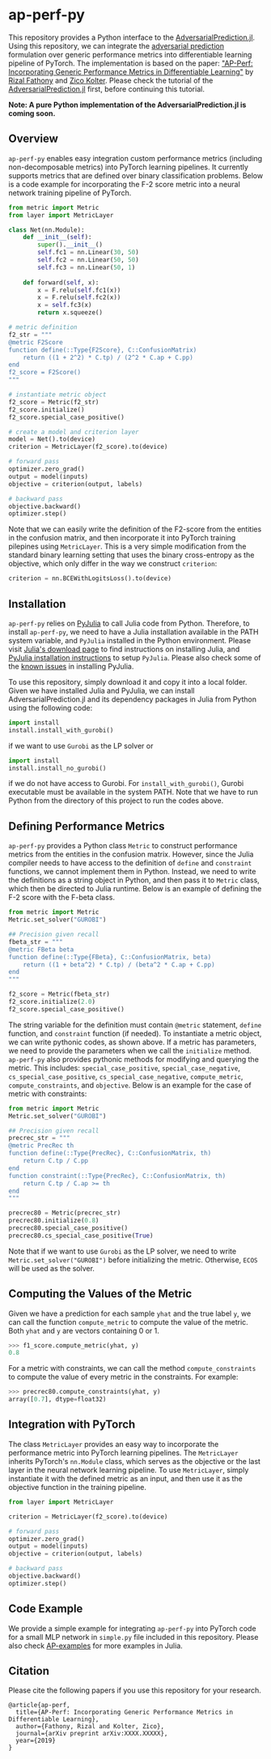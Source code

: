 # ap-perf-py

This repository provides a Python interface to the [AdversarialPrediction.jl](https://github.com/rizalzaf/AdversarialPrediction.jl). Using this repository, we can integrate the [adversarial prediction]() formulation over generic performance metrics into differentiable learning pipeline of PyTorch. The implementation is based on the paper: ["AP-Perf: Incorporating Generic Performance Metrics in Differentiable Learning"]() by [Rizal Fathony](http://rizal.fathony.com) and [Zico Kolter](http://zicokolter.com). 
Please check the tutorial of the [AdversarialPrediction.jl](https://github.com/rizalzaf/AdversarialPrediction.jl) first, before continuing this tutorial.

**Note: A pure Python implementation of the AdversarialPrediction.jl is coming soon.**

## Overview

`ap-perf-py` enables easy integration custom performance metrics (including non-decomposable metrics) into  PyTorch learning pipelines. It currently supports metrics that are defined over binary classification problems.
Below is a code example for incorporating the F-2 score metric into a neural network training pipeline of PyTorch. 

```python
from metric import Metric
from layer import MetricLayer

class Net(nn.Module):
    def __init__(self):
        super().__init__()
        self.fc1 = nn.Linear(30, 50)
        self.fc2 = nn.Linear(50, 50)
        self.fc3 = nn.Linear(50, 1)
        
    def forward(self, x):
        x = F.relu(self.fc1(x))
        x = F.relu(self.fc2(x))
        x = self.fc3(x)
        return x.squeeze() 

# metric definition
f2_str = """ 
@metric F2Score
function define(::Type{F2Score}, C::ConfusionMatrix)
    return ((1 + 2^2) * C.tp) / (2^2 * C.ap + C.pp)  
end   
f2_score = F2Score() 
"""

# instantiate metric object
f2_score = Metric(f2_str)
f2_score.initialize()
f2_score.special_case_positive()

# create a model and criterion layer
model = Net().to(device)
criterion = MetricLayer(f2_score).to(device)

# forward pass
optimizer.zero_grad()
output = model(inputs)
objective = criterion(output, labels)

# backward pass
objective.backward()
optimizer.step()
```

Note that we can easily write the definition of the F2-score from the entities in the confusion matrix, and then incorporate it into PyTorch training pilepines using `MetricLayer`. This is a very simple modification from the standard binary learning setting that uses the binary cross-entropy as the objective, which only differ in the way we construct `criterion`:
```python
criterion = nn.BCEWithLogitsLoss().to(device)
```

## Installation

`ap-perf-py` relies on [PyJulia](https://pyjulia.readthedocs.io/en/latest/) to call Julia code from Python. Therefore, to install `ap-perf-py`, we need to have a Julia installation available in the PATH system variable, and `PyJulia` installed in the Python environment. Please visit [Julia's download page](https://julialang.org/downloads/) to find instructions on installing Julia, and [PyJulia installation instructions](https://pyjulia.readthedocs.io/en/latest/installation.html) to setup `PyJulia`. Please also check some of the [known issues](https://pyjulia.readthedocs.io/en/latest/troubleshooting.html) in installing PyJulia.

To use this repository, simply download it and copy it into a local folder. Given we have installed Julia and PyJulia, we can install AdversarialPrediction.jl and its dependency packages in Julia from Python using the following code:
```python
import install
install.install_with_gurobi()
```
if we want to use `Gurobi` as the LP solver or
```python
import install
install.install_no_gurobi()
```
if we do not have access to Gurobi. For `install_with_gurobi()`, Gurobi executable must be available in the system PATH.
Note that we have to run Python from the directory of this project to run the codes above. 


## Defining Performance Metrics

`ap-perf-py` provides a Python class `Metric` to construct performance metrics from the entities in the confusion matrix. However, since the Julia compiler needs to have access to the definition of `define` and `constraint` functions, we cannot implement them in Python. Instead, we need to write the definitions as a string object in Python, and then pass it to `Metric` class, which then be directed to Julia runtime. 
Below is an example of defining the F-2 score with the F-beta class.  

```python
from metric import Metric
Metric.set_solver("GUROBI")

## Precision given recall
fbeta_str = """ 
@metric FBeta beta
function define(::Type{FBeta}, C::ConfusionMatrix, beta)
    return ((1 + beta^2) * C.tp) / (beta^2 * C.ap + C.pp)  
end   
"""

f2_score = Metric(fbeta_str)
f2_score.initialize(2.0)
f2_score.special_case_positive()
```

The string variable for the definition must contain `@metric` statement, `define` function, and `constraint` function (if needed). 
To instantiate a metric object, we can write pythonic codes, as shown above. If a metric has parameters, we need to provide the parameters when we call the `initialize` method.
`ap-perf-py` also provides pythonic methods for modifying and querying the metric. This includes: `special_case_positive`, `special_case_negative`, `cs_special_case_positive`, `cs_special_case_negative`, `compute_metric`, `compute_constraints`, and `objective`.
Below is an example for the case of metric with constraints:
```python
from metric import Metric
Metric.set_solver("GUROBI")

## Precision given recall
precrec_str = """
@metric PrecRec th
function define(::Type{PrecRec}, C::ConfusionMatrix, th)
    return C.tp / C.pp
end   
function constraint(::Type{PrecRec}, C::ConfusionMatrix, th)
    return C.tp / C.ap >= th
end 
"""

precrec80 = Metric(precrec_str)
precrec80.initialize(0.8)
precrec80.special_case_positive()
precrec80.cs_special_case_positive(True)
```

Note that if we want to use `Gurobi` as the LP solver, we need to write `Metric.set_solver("GUROBI")` before initializing the metric. Otherwise, `ECOS` will be used as the solver.

## Computing the Values of the Metric

Given we have a prediction for each sample `yhat` and the true label `y`, we can call the function `compute_metric` to compute the value of the metric. Both `yhat` and `y` are vectors containing 0 or 1. 
```python
>>> f1_score.compute_metric(yhat, y)
0.8
```  

For a metric with constraints, we can call the method `compute_constraints` to compute the value of every  metric in the constraints. For example:
```python
>>> precrec80.compute_constraints(yhat, y)
array([0.7], dtype=float32)
```

## Integration with PyTorch

The class `MetricLayer` provides an easy way to incorporate the performance metric into PyTorch learning pipelines. The `MetricLayer` inherits PyTorch's `nn.Module` class, which serves as the objective or the last layer in the neural network learning pipeline. To use `MetricLayer`, simply instantiate it with the defined metric as an input, and then use it as the objective function in the training pipeline.

```python
from layer import MetricLayer

criterion = MetricLayer(f2_score).to(device)

# forward pass
optimizer.zero_grad()
output = model(inputs)
objective = criterion(output, labels)

# backward pass
objective.backward()
optimizer.step()
```


## Code Example

We provide a simple example for integrating  `ap-perf-py` into PyTorch code for a small MLP network in `simple.py` file included in this repository. Please also check [AP-examples](https://github.com/rizalzaf/AP-examples) for more examples in Julia. 

## Citation

Please cite the following papers if you use this repository for your research.

```
@article{ap-perf,
  title={AP-Perf: Incorporating Generic Performance Metrics in Differentiable Learning},
  author={Fathony, Rizal and Kolter, Zico},
  journal={arXiv preprint arXiv:XXXX.XXXXX},
  year={2019}
}
```

